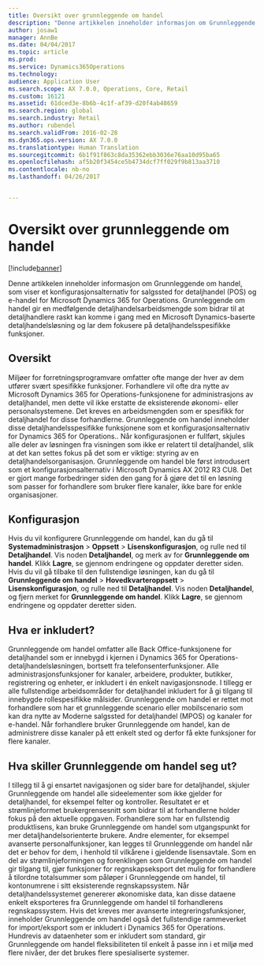 ```yaml
---
title: Oversikt over grunnleggende om handel
description: "Denne artikkelen inneholder informasjon om Grunnleggende om handel, som viser et konfigurasjonsalternativ for salgssted for detaljhandel (POS) og e-handel for Microsoft Dynamics 365 for Operations. Grunnleggende om handel gir en medfølgende detaljhandelsarbeidsmengde som bidrar til at detaljhandlere raskt kan komme i gang med en Microsoft Dynamics-baserte detaljhandelsløsning og lar dem fokusere på detaljhandelsspesifikke funksjoner."
author: josaw1
manager: AnnBe
ms.date: 04/04/2017
ms.topic: article
ms.prod: 
ms.service: Dynamics365Operations
ms.technology: 
audience: Application User
ms.search.scope: AX 7.0.0, Operations, Core, Retail
ms.custom: 16121
ms.assetid: 61dced3e-8b6b-4c1f-af39-d20f4ab48659
ms.search.region: global
ms.search.industry: Retail
ms.author: rubendel
ms.search.validFrom: 2016-02-28
ms.dyn365.ops.version: AX 7.0.0
ms.translationtype: Human Translation
ms.sourcegitcommit: 6b1f91f863c8da35362ebb3036e76aa10d95ba65
ms.openlocfilehash: af5b20f3454ce5b4734dcf7ff029f9b813aa3710
ms.contentlocale: nb-no
ms.lasthandoff: 04/26/2017


---
```


# <a name="commerce-essentials-overview"></a>Oversikt over grunnleggende om handel

[!include[banner](includes/banner.md)]


Denne artikkelen inneholder informasjon om Grunnleggende om handel, som viser et konfigurasjonsalternativ for salgssted for detaljhandel (POS) og e-handel for Microsoft Dynamics 365 for Operations. Grunnleggende om handel gir en medfølgende detaljhandelsarbeidsmengde som bidrar til at detaljhandlere raskt kan komme i gang med en Microsoft Dynamics-baserte detaljhandelsløsning og lar dem fokusere på detaljhandelsspesifikke funksjoner. 

<a name="overview"></a>Oversikt
--------

Miljøer for forretningsprogramvare omfatter ofte mange der hver av dem utfører svært spesifikke funksjoner. Forhandlere vil ofte dra nytte av Microsoft Dynamics 365 for Operations-funksjonene for administrasjons av detaljhandel, men dette vil ikke erstatte de eksisterende økonomi- eller personalsystemene. Det kreves en arbeidsmengden som er spesifikk for detaljhandel for disse forhandlerne. Grunnleggende om handel inneholder disse detaljhandelsspesifikke funksjonene som et konfigurasjonsalternativ for Dynamics 365 for Operations.. Når konfigurasjonen er fullført, skjules alle deler av løsningen fra visningen som ikke er relatert til detaljhandel, slik at det kan settes fokus på det som er viktige: styring av en detaljhandelsorganisasjon. Grunnleggende om handel ble først introdusert som et konfigurasjonsalternativ i Microsoft Dynamics AX 2012 R3 CU8. Det er gjort mange forbedringer siden den gang for å gjøre det til en løsning som passer for forhandlere som bruker flere kanaler, ikke bare for enkle organisasjoner.

## <a name="configuration"></a>Konfigurasjon
Hvis du vil konfigurere Grunnleggende om handel, kan du gå til **Systemadministrasjon** &gt; **Oppsett** &gt; **Lisenskonfigurasjon**, og rulle ned til **Detaljhandel**. Vis noden **Detaljhandel**, og merk av for **Grunnleggende om handel**. Klikk **Lagre**, se gjennom endringene og oppdater deretter siden. Hvis du vil gå tilbake til den fullstendige løsningen, kan du gå til **Grunnleggende om handel** &gt; **Hovedkvarteroppsett** &gt; **Lisenskonfigurasjon**, og rulle ned til **Detaljhandel**. Vis noden **Detaljhandel**, og fjern merket for **Grunnleggende om handel**. Klikk **Lagre**, se gjennom endringene og oppdater deretter siden.

## <a name="what-is-included"></a>Hva er inkludert?
Grunnleggende om handel omfatter alle Back Office-funksjonene for detaljhandel som er innebygd i kjernen i Dynamics 365 for Operations-detaljhandelsløsningen, bortsett fra telefonsenterfunksjoner. Alle administrasjonsfunksjoner for kanaler, arbeidere, produkter, butikker, registrering og enheter, er inkludert i én enkelt navigasjonsnode. I tillegg er alle fullstendige arbeidsområder for detaljhandel inkludert for å gi tilgang til innebygde rollespesifikke målsider. Grunnleggende om handel er rettet mot forhandlere som har et grunnleggende scenario eller mobilscenario som kan dra nytte av Moderne salgssted for detaljhandel (MPOS) og kanaler for e-handel. Når forhandlere bruker Grunnleggende om handel, kan de administrere disse kanaler på ett enkelt sted og derfor få ekte funksjoner for flere kanaler.

## <a name="how-is-commerce-essentials-different"></a>Hva skiller Grunnleggende om handel seg ut?
I tillegg til å gi ensartet navigasjonen og sider bare for detaljhandel, skjuler Grunnleggende om handel alle sideelementer som ikke gjelder for detaljhandel, for eksempel felter og kontroller. Resultatet er et strømlinjeformet brukergrensesnitt som bidrar til at forhandlerne holder fokus på den aktuelle oppgaven. Forhandlere som har en fullstendig produktlisens, kan bruke Grunnleggende om handel som utgangspunkt for mer detaljhandelsorienterte brukere. Andre elementer, for eksempel avanserte personalfunksjoner, kan legges til Grunnleggende om handel når det er behov for dem, i henhold til vilkårene i gjeldende lisensavtale. Som en del av strømlinjeformingen og forenklingen som Grunnleggende om handel gir tilgang til, gjør funksjoner for regnskapseksport det mulig for forhandlere å tilordne totalsummer som påløper i Grunnleggende om handel, til kontonumrene i sitt eksisterende regnskapssystem. Når detaljhandelssystemet genererer økonomiske data, kan disse dataene enkelt eksporteres fra Grunnleggende om handel til forhandlerens regnskapssystem. Hvis det kreves mer avanserte integreringsfunksjoner, inneholder Grunnleggende om handel også det fullstendige rammeverket for import/eksport som er inkludert i Dynamics 365 for Operations. Hundrevis av dataenheter som er inkludert som standard, gir Grunnleggende om handel fleksibiliteten til enkelt å passe inn i et miljø med flere nivåer, der det brukes flere spesialiserte systemer.




